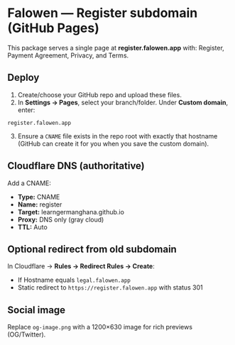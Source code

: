 # Falowen — Register subdomain (GitHub Pages)

This package serves a single page at **register.falowen.app** with: Register, Payment Agreement, Privacy, and Terms.

## Deploy
1. Create/choose your GitHub repo and upload these files.
2. In **Settings → Pages**, select your branch/folder. Under **Custom domain**, enter:
```
register.falowen.app
```
3. Ensure a `CNAME` file exists in the repo root with exactly that hostname (GitHub can create it for you when you save the custom domain).

## Cloudflare DNS (authoritative)
Add a CNAME:
- **Type:** CNAME
- **Name:** register
- **Target:** learngermanghana.github.io
- **Proxy:** DNS only (gray cloud)
- **TTL:** Auto

## Optional redirect from old subdomain
In Cloudflare → **Rules → Redirect Rules → Create**:
- If Hostname equals `legal.falowen.app`
- Static redirect to `https://register.falowen.app` with status 301

## Social image
Replace `og-image.png` with a 1200×630 image for rich previews (OG/Twitter).
